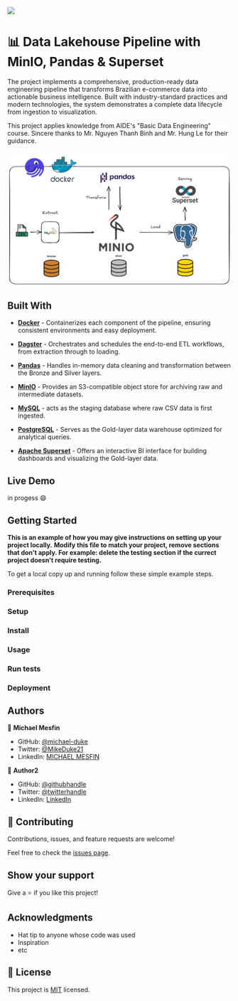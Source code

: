 ![](https://img.shields.io/badge/Microverse-blueviolet)

# 📊 Data Lakehouse Pipeline with MinIO, Pandas & Superset

The project implements a comprehensive, production-ready data engineering pipeline that transforms Brazilian e-commerce data into actionable business intelligence. Built with industry-standard practices and modern technologies, the system demonstrates a complete data lifecycle from ingestion to visualization.

This project applies knowledge from AIDE's "Basic Data Engineering" course. Sincere thanks to Mr. Nguyen Thanh Binh and Mr. Hung Le for their guidance.

![Architecture Overview](demo/structure.png)

## Built With

- **[Docker](https://www.docker.com/)** - Containerizes each component of the pipeline, ensuring consistent environments and easy deployment.

- **[Dagster](https://dagster.io/)** - Orchestrates and schedules the end-to-end ETL workflows, from extraction through to loading.

- **[Pandas](https://pandas.pydata.org/)** - Handles in-memory data cleaning and transformation between the Bronze and Silver layers.

- **[MinIO](https://min.io/)** - Provides an S3-compatible object store for archiving raw and intermediate datasets.

- **[MySQL](https://www.mysql.com/)** - acts as the staging database where raw CSV data is first ingested.

- **[PostgreSQL](https://www.postgresql.org/)** - Serves as the Gold-layer data warehouse optimized for analytical queries.

- **[Apache Superset](https://superset.apache.org/)** - Offers an interactive BI interface for building dashboards and visualizing the Gold-layer data.

## Live Demo 

in progess :smile:


## Getting Started

**This is an example of how you may give instructions on setting up your project locally.**
**Modify this file to match your project, remove sections that don't apply. For example: delete the testing section if the currect project doesn't require testing.**


To get a local copy up and running follow these simple example steps.

### Prerequisites

### Setup

### Install

### Usage

### Run tests

### Deployment



## Authors

👤 **Michael Mesfin**

- GitHub: [@michael-duke](https://github.com/michael-duke)
- Twitter: [@MikeDuke21](https://twitter.com/MikeDuke21)
- LinkedIn: [MICHAEL MESFIN](https://linkedin.com/in/https://www.linkedin.com/in/michael-21-duke/)

👤 **Author2**

- GitHub: [@githubhandle](https://github.com/githubhandle)
- Twitter: [@twitterhandle](https://twitter.com/twitterhandle)
- LinkedIn: [LinkedIn](https://linkedin.com/in/linkedinhandle)


## 🤝 Contributing

Contributions, issues, and feature requests are welcome!

Feel free to check the [issues page](../../issues/).

## Show your support

Give a ⭐️ if you like this project!

## Acknowledgments

- Hat tip to anyone whose code was used
- Inspiration
- etc

## 📝 License

This project is [MIT](./MIT.md) licensed.